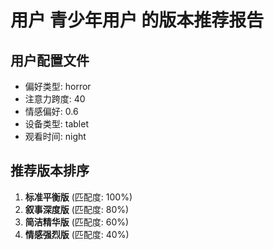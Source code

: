 
# 用户 青少年用户 的版本推荐报告

## 用户配置文件
- 偏好类型: horror
- 注意力跨度: 40
- 情感偏好: 0.6
- 设备类型: tablet
- 观看时间: night

## 推荐版本排序
1. **标准平衡版** (匹配度: 100%)
2. **叙事深度版** (匹配度: 80%)
3. **简洁精华版** (匹配度: 60%)
4. **情感强烈版** (匹配度: 40%)
